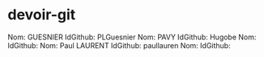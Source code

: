 # devoir-git
Nom: GUESNIER                IdGithub: PLGuesnier
Nom: PAVY                 IdGithub: Hugobe
Nom:                 IdGithub:
Nom: Paul LAURENT    IdGithub: paullauren
Nom:                 IdGithub:
